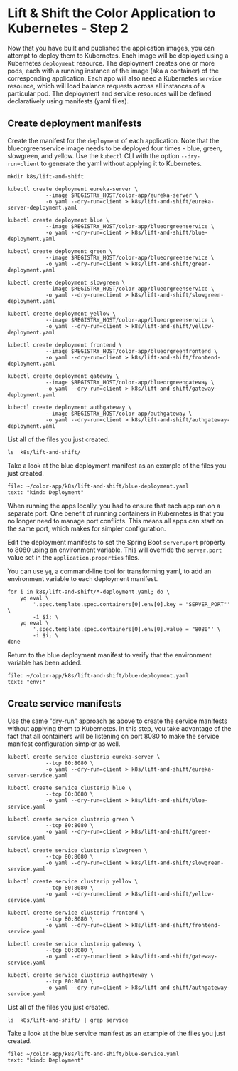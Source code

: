# Lift & Shift the Color Application to Kubernetes - Step 2

Now that you have built and published the application images, you can attempt to deploy them to Kubernetes.
Each image will be deployed using a Kubernetes `deployment` resource. The deployment creates one or more pods, each with a running instance of the image (aka a container) of the corresponding application.
Each app will also need a Kubernetes `service` resource, which will load balance requests across all instances of a particular pod.
The deployment and service resources will be defined declaratively using manifests (yaml files).

## Create deployment manifests

Create the manifest for the `deployment` of each application.
Note that the blueorgreenservice image needs to be deployed four times - blue, green, slowgreen, and yellow.
Use the `kubectl` CLI with the option `--dry-run=client` to generate the yaml without applying it to Kubernetes. 
```execute-1
mkdir k8s/lift-and-shift

kubectl create deployment eureka-server \
            --image $REGISTRY_HOST/color-app/eureka-server \
            -o yaml --dry-run=client > k8s/lift-and-shift/eureka-server-deployment.yaml

kubectl create deployment blue \
            --image $REGISTRY_HOST/color-app/blueorgreenservice \
            -o yaml --dry-run=client > k8s/lift-and-shift/blue-deployment.yaml

kubectl create deployment green \
            --image $REGISTRY_HOST/color-app/blueorgreenservice \
            -o yaml --dry-run=client > k8s/lift-and-shift/green-deployment.yaml

kubectl create deployment slowgreen \
            --image $REGISTRY_HOST/color-app/blueorgreenservice \
            -o yaml --dry-run=client > k8s/lift-and-shift/slowgreen-deployment.yaml

kubectl create deployment yellow \
            --image $REGISTRY_HOST/color-app/blueorgreenservice \
            -o yaml --dry-run=client > k8s/lift-and-shift/yellow-deployment.yaml

kubectl create deployment frontend \
            --image $REGISTRY_HOST/color-app/blueorgreenfrontend \
            -o yaml --dry-run=client > k8s/lift-and-shift/frontend-deployment.yaml

kubectl create deployment gateway \
            --image $REGISTRY_HOST/color-app/blueorgreengateway \
            -o yaml --dry-run=client > k8s/lift-and-shift/gateway-deployment.yaml

kubectl create deployment authgateway \
            --image $REGISTRY_HOST/color-app/authgateway \
            -o yaml --dry-run=client > k8s/lift-and-shift/authgateway-deployment.yaml
```

List all of the files you just created.
```execute-1
ls  k8s/lift-and-shift/
```

Take a look at the blue deployment manifest as an example of the files you just created.
```editor:select-matching-text
file: ~/color-app/k8s/lift-and-shift/blue-deployment.yaml
text: "kind: Deployment" 
```

When running the apps locally, you had to ensure that each app ran on a separate port.
One benefit of running containers in Kubernetes is that you no longer need to manage port conflicts. 
This means all apps can start on the same port, which makes for simpler configuration.

Edit the deployment manifests to set the Spring Boot `server.port` property to 8080 using an environment variable.
This will override the `server.port` value set in the `application.properties` files.

You can use `yq`, a command-line tool for transforming yaml, to add an environment variable to each deployment manifest.
```execute-1
for i in k8s/lift-and-shift/*-deployment.yaml; do \
    yq eval \
        '.spec.template.spec.containers[0].env[0].key = "SERVER_PORT"' \
        -i $i; \
    yq eval \
        '.spec.template.spec.containers[0].env[0].value = "8080"' \
        -i $i; \
done
```

Return to the blue deployment manifest to verify that the environment variable has been added.
```editor:select-matching-text
file: ~/color-app/k8s/lift-and-shift/blue-deployment.yaml
text: "env:" 
```

## Create service manifests

Use the same "dry-run" approach as above to create the service manifests without applying them to Kubernetes.
In this step, you take advantage of the fact that all containers will be listening on port 8080 to make the service manifest configuration simpler as well.
```execute-1
kubectl create service clusterip eureka-server \
            --tcp 80:8080 \
            -o yaml --dry-run=client > k8s/lift-and-shift/eureka-server-service.yaml

kubectl create service clusterip blue \
            --tcp 80:8080 \
            -o yaml --dry-run=client > k8s/lift-and-shift/blue-service.yaml

kubectl create service clusterip green \
            --tcp 80:8080 \
            -o yaml --dry-run=client > k8s/lift-and-shift/green-service.yaml

kubectl create service clusterip slowgreen \
            --tcp 80:8080 \
            -o yaml --dry-run=client > k8s/lift-and-shift/slowgreen-service.yaml

kubectl create service clusterip yellow \
            --tcp 80:8080 \
            -o yaml --dry-run=client > k8s/lift-and-shift/yellow-service.yaml

kubectl create service clusterip frontend \
            --tcp 80:8080 \
            -o yaml --dry-run=client > k8s/lift-and-shift/frontend-service.yaml

kubectl create service clusterip gateway \
            --tcp 80:8080 \
            -o yaml --dry-run=client > k8s/lift-and-shift/gateway-service.yaml

kubectl create service clusterip authgateway \
            --tcp 80:8080 \
            -o yaml --dry-run=client > k8s/lift-and-shift/authgateway-service.yaml
```

List all of the files you just created.
```execute-1
ls  k8s/lift-and-shift/ | grep service
```

Take a look at the blue service manifest as an example of the files you just created.
```editor:select-matching-text
file: ~/color-app/k8s/lift-and-shift/blue-service.yaml
text: "kind: Deployment" 
```

